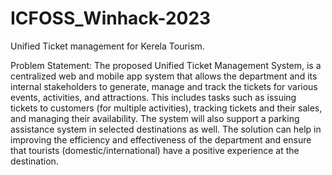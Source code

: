 # ICFOSS_Winhack-2023
Unified Ticket management for Kerela Tourism.

Problem Statement:
The proposed Unified Ticket Management System, is a centralized web and mobile app system that allows the department and its internal stakeholders to generate, manage and track the tickets for various events, activities, and attractions. This includes tasks such as issuing tickets to customers (for multiple activities), tracking tickets and their sales, and managing their availability. The system will also support a parking assistance system in selected destinations as well. The solution can help in improving the efficiency and effectiveness of the department and ensure that tourists (domestic/international) have a positive experience at the destination.
